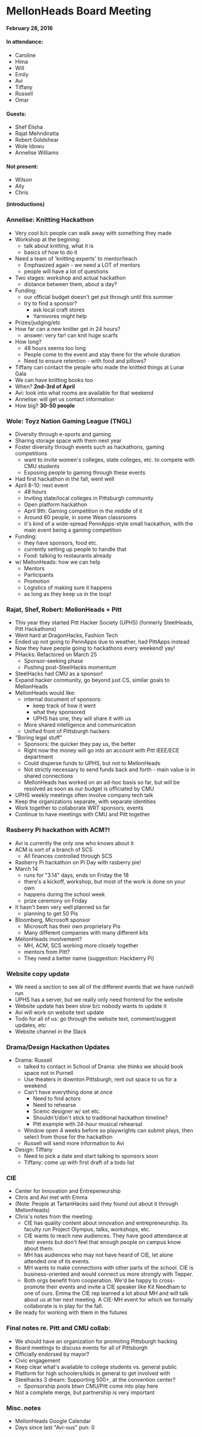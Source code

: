 # MellonHeads Board Meeting

#### February 28, 2016


#### In attendance:
- Caroline
- Hima
- Will
- Emily
- Avi
- Tiffany
- Russell
- Omar

#### Guests:
- Shef Elisha
- Rajat Mehndiratta
- Robert Goldshear
- Wole Idowu
- Annelise Williams

#### Not present:
- Wilson
- Ally
- Chris 


**(introductions)**

### Annelise: Knitting Hackathon
- Very cool b/c people can walk away with something they made
- Workshop at the begining: 
  * talk about knitting, what it is
  * basics of how to do it
- Need a team of 'knitting experts' to mentor/teach
  * Emphasized again - we need a LOT of mentors
  * people will have a lot of questions
- Two stages: workshop and actual hackathon
  * distance between them, about a day?
- Funding: 
  * our official budget doesn't get put through until this summer
  * try to find a sponsor?
    - ask local craft stores
    - Yarnivores might help
- Prizes/judging/etc
- How far can a new knitter get in 24 hours?
  * answer: very far! can knit huge scarfs 
- How long?
  * 48 hours seems too long
  * People come to the event and stay there for the whole duration
  * Need to ensure retention - with food and pillows?
- Tiffany can contact the people who made the knitted things at Lunar Gala
- We can have knitting books too
- When? **2nd-3rd of April**
- Avi: look into what rooms are available for that weekend
- Annelise: will get us contact information
- How big? **30-50 people**


### Wole: Toyz Nation Gaming League (TNGL)
- Diversity through e-sports and gaming
- Sharing storage space with them next year
- Foster diversity through events such as hackathons, gaming competitions
  * want to invite women's colleges, state colleges, etc. to compete with CMU students
  * Exposing people to gaming through these events
- Had first hackathon in the fall, went well
- April 8-10: next event
  * 48 hours
  * Inviting state/local colleges in Pittsburgh community
  * Open platform hackathon
  * April 9th: Gaming competition in the middle of it
  * Around 60 people, in some Wean classrooms
  * it's kind of a wide-spread PennApps-style small hackathon, with the main event being a gaming competition
- Funding: 
  * they have sponsors, food etc. 
  * currently setting up people to handle that
  * Food: talking to restaurants already
- w/ MellonHeads: how we can help
  * Mentors
  * Participants
  * Promotion
  * Logistics of making sure it happens
  * as long as they keep us in the loop!

### Rajat, Shef, Robert: MellonHeads + Pitt
- This year they started Pitt Hacker Society (UPHS) (formerly SteelHeads, Pitt Hackathons)
- Went hard at DragonHacks, Fashion Tech
- Ended up not going to PennApps due to weather, had PittApps instead
- Now they have people going to hackathons every weekend! yay!
- PHacks: Refactored on March 25
  * Sponsor-seeking phase
  * Pushing post-SteelHacks momentum
- SteelHacks had CMU as a sponsor!
- Expand hacker community, go beyond just CS, similar goals to MellonHeads
- MellonHeads would like:
  * internal document of sponsors: 
    - keep track of how it went
    - what they sponsored 
    - UPHS has one, they will share it with us
  * More shared intelligence and communication
  * Unified front of Pittsburgh hackers
- "Boring legal stuff"
  * Sponsors: the quicker they pay us, the better
  * Right now the money will go into an account with Pitt IEEE/ECE department
  * Could disperse funds to UPHS, but not to MellonHeads
  * Not strictly necessary to send funds back and forth - main value is in shared connections
  * MellonHeads has worked on an ad-hoc basis so far, but will be resolved as soon as our budget is officiated by CMU
- UPHS weekly meetings often involve company tech talk
- Keep the organizations separate, with separate identities
- Work together to collaborate WRT sponsors, events
- Continue to have meetings with CMU and Pitt together

### Rasberry Pi hackathon with ACM?!
- Avi is currently the only one who knows about it
- ACM is sort of a branch of SCS
  * All finances controlled through SCS
- Rasberry Pi hackathon on Pi Day with rasberry pie!
- March 14
  * runs for "3.14" days, ends on Friday the 18
  * there's a kickoff, workshop, but most of the work is done on your own
  * happens during the school week
  * prize ceremony on Friday
- It hasn't been very well planned so far
  * planning to get 50 Pis
- Bloomberg, Microsoft sponsor
  * Microsoft has their own proprietary Pis 
  * Many different companies with many different kits
- MellonHeads involvement?
  * MH, ACM, SCS working more closely together
  * mentors from Pitt?
  * They need a better name (suggestion: Hackberry Pi)

### Website copy update
- We need a section to see all of the different events that we have run/will run
- UPHS has a server, but we really only need frontend for the website
- Website update has been slow b/c nobody wants to update it
- Avi will work on website text update
- Todo for all of us: go through the website text, comment/suggest updates, etc
- Website channel in the Slack

### Drama/Design Hackathon Updates
- Drama: Russell 
  * talked to contact in School of Drama: she thinks we should book space not in Purnell
  * Use theaters in downton Pittsburgh, rent out space to us for a weekend
  * Can't have everything done at once
    - Need to find actors
    - Need to rehearse
    - Scenic designer w/ set etc. 
    - Shouldn't/don't stick to traditional hackathon timeline?
    - Pitt example with 24-hour musical rehearsal
  * Window open 4 weeks before so playwrights can submit plays, then select from those for the hackathon
  * Russell will send more information to Avi 
- Design: Tiffany
  * Need to pick a date and start talking to sponsors soon
  * Tiffany: come up with first draft of a todo list

### CIE
- Center for Innovation and Entrepeneurship 
- Chris and Avi met with Emma
- (Note: People at TartanHacks said they found out about it through MellonHeads)
- Chris's notes from the meeting: 
    * CIE has quality content about innovation and entrepreneurship. Its faculty run Project Olympus, talks, workshops, etc.
    * CIE wants to reach new audiences. They have good attendance at their events but don't feel that enough people on campus know about them.
    * MH has audiences who may not have heard of CIE, let alone attended one of its events.
    * MH wants to make connections with other parts of the school. CIE is business-oriented and would connect us more strongly with Tepper.
    * Both orgs benefit from cooperation. We'd be happy to cross-promote their events and invite a CIE speaker like Kit Needham to one of ours. Emma the CIE rep learned a lot about MH and will talk about us at her next meeting. A CIE-MH event for which we formally collaborate is in play for the fall.
- Be ready for working with them in the futures

### Final notes re. Pitt and CMU collab: 
- We should have an organization for promoting Pittsburgh hacking
- Board meetings to discuss events for all of Pittsburgh
- Officially endorsed by mayor?
- Civic engagement
- Keep clear what's available to college students vs. general public
- Platform for high schoolers/kids in general to get involved with
- Steelhacks 3 dream: Supporting 500+, at the convention center? 
  * Sponsorship pools btwn CMU/Pitt come into play here
- Not a complete merge, but partnership is very important

### Misc. notes
- MellonHeads Google Calendar
- Days since last "Avi-ous" pun: 0
